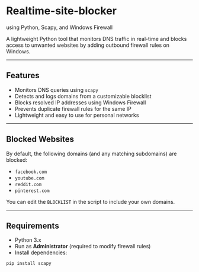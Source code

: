 # Realtime-site-blocker
 using Python, Scapy, and Windows Firewall

A lightweight Python tool that monitors DNS traffic in real-time and blocks access to unwanted websites by adding outbound firewall rules on Windows.

---

## Features

- Monitors DNS queries using `scapy`
-  Detects and logs domains from a customizable blocklist
-  Blocks resolved IP addresses using Windows Firewall
-  Prevents duplicate firewall rules for the same IP
- Lightweight and easy to use for personal networks

---

##  Blocked Websites

By default, the following domains (and any matching subdomains) are blocked:

- `facebook.com`
- `youtube.com`
- `reddit.com`
- `pinterest.com`

You can edit the `BLOCKLIST` in the script to include your own domains.

---

##  Requirements

- Python 3.x
- Run as **Administrator** (required to modify firewall rules)
- Install dependencies:

```bash
pip install scapy



